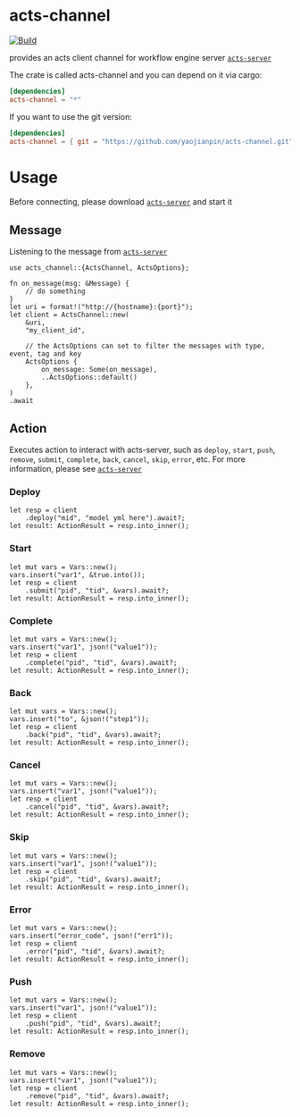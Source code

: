 # acts-channel
[![Build](https://github.com/yaojianpin/acts-channel/actions/workflows/build.yml/badge.svg)](https://github.com/yaojianpin/acts-channel/actions?workflow=build)

provides an acts client channel for workflow engine server [`acts-server`](<https://github.com/yaojianpin/acts-server>)

The crate is called acts-channel and you can depend on it via cargo:
```toml
[dependencies]
acts-channel = "*"
```
If you want to use the git version:
```toml
[dependencies]
acts-channel = { git = "https://github.com/yaojianpin/acts-channel.git" }
```

# Usage

Before connecting, please download  [`acts-server`](<https://github.com/yaojianpin/acts-server>) and start it

## Message
Listening to the message from [`acts-server`](<https://github.com/yaojianpin/acts-server>)

```rust,ignore
use acts_channel::{ActsChannel, ActsOptions};

fn on_message(msg: &Message) {
    // do something
}
let uri = format!("http://{hostname}:{port}");
let client = ActsChannel::new(
    &uri,
    "my_client_id",

    // the ActsOptions can set to filter the messages with type, event, tag and key
    ActsOptions {
        on_message: Some(on_message),
        ..ActsOptions::default()
    },
)
.await

```

## Action

Executes action to interact with acts-server, such as `deploy`, `start`, `push`, `remove`, `submit`, `complete`, `back`, `cancel`, `skip`, `error`, etc. For more information, please see [`acts-server`](<https://github.com/yaojianpin/acts-server>)

### Deploy
```rust,ignore
let resp = client
    .deploy("mid", "model yml here").await?;
let result: ActionResult = resp.into_inner();

```

### Start
```rust,ignore
let mut vars = Vars::new();
vars.insert("var1", &true.into());
let resp = client
    .submit("pid", "tid", &vars).await?;
let result: ActionResult = resp.into_inner();

```

### Complete
```rust,ignore
let mut vars = Vars::new();
vars.insert("var1", json!("value1"));
let resp = client
    .complete("pid", "tid", &vars).await?;
let result: ActionResult = resp.into_inner();

```

### Back
```rust,ignore
let mut vars = Vars::new();
vars.insert("to", &json!("step1"));
let resp = client
    .back("pid", "tid", &vars).await?;
let result: ActionResult = resp.into_inner();

```

### Cancel
```rust,ignore
let mut vars = Vars::new();
vars.insert("var1", json!("value1"));
let resp = client
    .cancel("pid", "tid", &vars).await?;
let result: ActionResult = resp.into_inner();

```

### Skip
```rust,ignore
let mut vars = Vars::new();
vars.insert("var1", json!("value1"));
let resp = client
    .skip("pid", "tid", &vars).await?;
let result: ActionResult = resp.into_inner();

```

### Error
```rust,ignore
let mut vars = Vars::new();
vars.insert("error_code", json!("err1"));
let resp = client
    .error("pid", "tid", &vars).await?;
let result: ActionResult = resp.into_inner();

```

### Push
```rust,ignore
let mut vars = Vars::new();
vars.insert("var1", json!("value1"));
let resp = client
    .push("pid", "tid", &vars).await?;
let result: ActionResult = resp.into_inner();

```

### Remove
```rust,ignore
let mut vars = Vars::new();
vars.insert("var1", json!("value1"));
let resp = client
    .remove("pid", "tid", &vars).await?;
let result: ActionResult = resp.into_inner();

```
